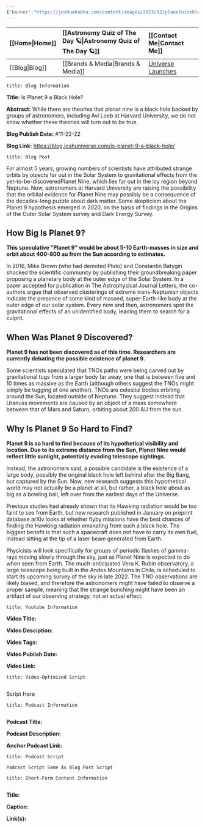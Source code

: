 ```yaml
---
{"banner":"https://joshuahabka.com/content/images/2023/02/planetnineblackholethumbnail--1-.png","banner_x":0.5,"dg-publish":true,"permalink":"/blog/is-planet-9-a-black-hole/","dgPassFrontmatter":true,"noteIcon":"","created":"","updated":""}
---
```




<div class="transclusion internal-embed is-loaded"><div class="markdown-embed">



| [[Home\|Home]] | [[Astronomy Quiz of The Day 🪐\|Astronomy Quiz of The Day 🪐]] | [[Contact Me\|Contact Me]]                                |
|:-------- |:-------------------------------- |:--------------------------------------------- |
| [[Blog\|Blog]] | [[Brands & Media\|Brands & Media]]           | [Universe Launches](https://stardashusa.com/) |


</div></div>


```ad-info
title: Blog Information
```

**Title:** Is Planet 9 a Black Hole?

**Abstract:** While there are theories that planet nine is a black hole backed by groups of astronomers, including Avi Loeb at Harvard University, we do not know whether these theories will turn out to be true.

**Blog Publish Date:** #11-22-22

**Blog Link:** https://blog.joshuniverse.com/is-planet-9-a-black-hole/

```ad-abstract
title: Blog Post
```

For almost 5 years, growing numbers of scientists have attributed strange orbits by objects far out in the Solar System to gravitational effects from the yet-to-be-discoveredPlanet Nine, which lies far out in the icy region beyond Neptune. Now, astronomers at Harvard University are raising the possibility that the orbital evidence for Planet Nine may possibly be a consequence of the decades-long puzzle about dark matter. Some skepticism about the Planet 9 hypothesis emerged in 2020, on the basis of findings in the Origins of the Outer Solar System survey and Dark Energy Survey.

## How Big Is Planet 9?

**This speculative "Planet 9" would be about 5-10 Earth-masses in size and orbit about 400-800 au from the Sun according to estimates.**

In 2016, Mike Brown (who had demoted Pluto) and Constantin Batygin shocked the scientific community by publishing their groundbreaking paper proposing a planetary body at the outer edge of the Solar System. In a paper accepted for publication in The Astrophysical Journal Letters, the co-authors argue that observed clusterings of extreme trans-Neptunian objects indicate the presence of some kind of massed, super-Earth-like body at the outer edge of our solar system. Every now and then, astronomers spot the gravitational effects of an unidentified body, leading them to search for a culprit.

## When Was Planet 9 Discovered?

**Planet 9 has not been discovered as of this time. Researchers are currently debating the possible existence of planet 9.**

Some scientists speculated that TNOs paths were being carved out by gravitational tugs from a larger body far away, one that is between five and 10 times as massive as the Earth (although others suggest the TNOs might simply be tugging at one another). TNOs are celestial bodies orbiting around the Sun, located outside of Neptune. They suggest instead that Uranuss movements are caused by an object of a mass somewhere between that of Mars and Saturn, orbiting about 200 AU from the sun.

## Why Is Planet 9 So Hard to Find?

**Planet 9 is so hard to find because of its hypothetical visibility and location. Due to its extreme distance from the Sun, Planet Nine would reflect little sunlight, potentially evading telescope sightings.**

Instead, the astronomers said, a possible candidate is the existence of a large body, possibly the original black hole left behind after the Big Bang, but captured by the Sun. Now, new research suggests this hypothetical world may not actually be a planet at all, but rather, a black hole about as big as a bowling ball, left over from the earliest days of the Universe.

Previous studies had already shown that its Hawking radiation would be too faint to see from Earth, but new research published in January on preprint database arXiv looks at whether flyby missions have the best chances of finding the Hawking radiation emanating from such a black hole. The biggest benefit is that such a spacecraft does not have to carry its own fuel, instead sitting at the tip of a laser beam generated from Earth.

Physicists will look specifically for groups of periodic flashes of gamma-rays moving slowly through the sky, just as Planet Nine is expected to do when seen from Earth. The much-anticipated Vera K. Rubin observatory, a large telescope being built in the Andes Mountains in Chile, is scheduled to start its upcoming survey of the sky in late 2022. The TNO observations are likely biased, and therefore the astronomers might have failed to observe a proper sample, meaning that the strange bunching might have been an artifact of our observing strategy, not an actual effect.

```ad-info
title: Youtube Information
```

**Video Title:**

**Video Desciption:**

**Video Tags:**

**Video Publish Date:**

**Video Link:**

```ad-abstract
title: Video-Optimized Script


```

Script Here

```ad-info
title: Podcast Information


```

**Podcast Title:**

**Podcast Description:**

**Anchor Podcast Link:**

```ad-info
title: Podcast Script

Podcast Script Same As Blog Post Script

```


```ad-info
title: Short-Form Content Information


```

**Title:**

**Caption:**

**Link(s):**

